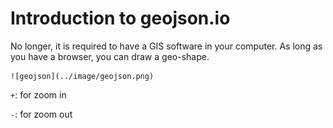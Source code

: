 # Introduction to geojson.io

No longer, it is required to have a GIS software in your computer. As long as
you have a browser, you can draw a geo-shape.

    ![geojson](../image/geojson.png)

`+`: for zoom in

`-`: for zoom out
